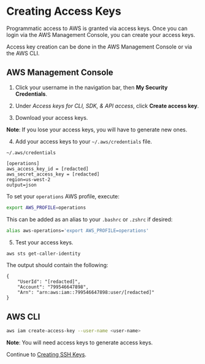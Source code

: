 # Creating Access Keys

Programmatic access to AWS is granted via access keys. Once you can login via the AWS Management Console, you can create your access keys.

Access key creation can be done in the AWS Management Console or via the AWS CLI.

## AWS Management Console

1. Click your username in the navigation bar, then **My Security Credentials**.

2. Under *Access keys for CLI, SDK, & API access*, click **Create access key**.

3. Download your access keys.

**Note**: If you lose your access keys, you will have to generate new ones.

4. Add your access keys to your `~/.aws/credentials` file.

`~/.aws/credentials`

```
[operations]
aws_access_key_id = [redacted]
aws_secret_access_key = [redacted]
region=us-west-2
output=json
```

To set your `operations` AWS profile, execute:

```bash
export AWS_PROFILE=operations
```

This can be added as an alias to your `.bashrc` or `.zshrc` if desired:

```bash
alias aws-operations='export AWS_PROFILE=operations'
```

5. Test your access keys.

```bash
aws sts get-caller-identity
```

The output should contain the following:

```
{
    "UserId": "[redacted]",
    "Account": "799546647898",
    "Arn": "arn:aws:iam::799546647898:user/[redacted]"
}
```

## AWS CLI

```bash
aws iam create-access-key --user-name <user-name>
```

**Note**: You will need access keys to generate access keys.

Continue to [Creating SSH Keys](./creating-ssh-keys.md).
